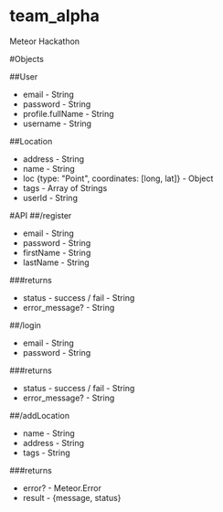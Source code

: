 # team_alpha
Meteor Hackathon

#Objects

##User
* email - String
* password - String
* profile.fullName - String
* username - String

##Location
* address - String
* name - String
* loc {type: "Point", coordinates: [long, lat]} - Object
* tags - Array of Strings
* userId - String

#API
##/register
* email - String
* password - String
* firstName - String
* lastName - String

###returns
* status - success / fail - String
* error_message? - String

##/login
* email - String
* password - String

###returns
* status - success / fail - String
* error_message? - String

##/addLocation
* name - String
* address - String
* tags - String

###returns
* error? - Meteor.Error
* result - {message, status}
